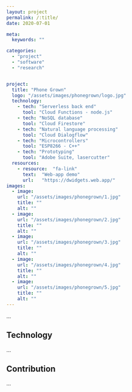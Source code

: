 ```yaml
---
layout: project
permalink: /:title/
date: 2020-07-01

meta:
  keywords: ""

categories:
  - "project"
  - "software"
  - "research"


project:
  title: "Phone Grown"
  logo: "/assets/images/phonegrown/logo.jpg"
  technology:
    - tech: "Serverless back end"
      tool: "Cloud Functions - node.js"
    - tech: "NoSQL database"
      tool: "Cloud Firestore"
    - tech: "Natural language processing"
      tool: "Cloud Dialogflow"
    - tech: "Microcontrollers"
      tool: "ESP8266 - C++"
    - tech: "Prototyping"
      tool: "Adobe Suite, lasercutter"
  resources:
    - resource:  "fa-link"
      text:  "Web-app demo"
      url:   "https://dwidgets.web.app/"
images:
  - image:
    url: "/assets/images/phonegrown/1.jpg"
    title: ""
    alt: ""
  - image:
    url: "/assets/images/phonegrown/2.jpg"
    title: ""
    alt: ""
  - image:
    url: "/assets/images/phonegrown/3.jpg"
    title: ""
    alt: ""
  - image:
    url: "/assets/images/phonegrown/4.jpg"
    title: ""
    alt: ""
  - image:
    url: "/assets/images/phonegrown/5.jpg"
    title: ""
    alt: ""
---
```

<p>...
</p>
<h2 class="h2">Technology</h2>
<p>
...
</p>
<h2 class="h2">Contribution</h2>
<p>
...
</p>

